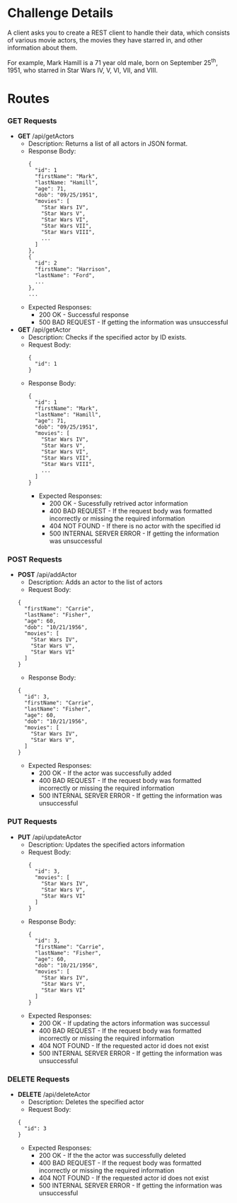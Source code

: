 # Challenge Details

A client asks you to create a REST client to handle their data, which consists of various movie actors, the movies they have starred in, and other information about them.

For example, Mark Hamill is a 71 year old male, born on September 25<sup>th</sup>, 1951, who starred in Star Wars IV, V, VI, VII, and VIII.

# Routes

### GET Requests

- <b>GET</b> /api/getActors
  - Description: Returns a list of all actors in JSON format.
  - Response Body: 
    ```
    {
      "id": 1
      "firstName": "Mark",
      "lastName: "Hamill",
      "age": 71,
      "dob": "09/25/1951",
      "movies": [
        "Star Wars IV",
        "Star Wars V",
        "Star Wars VI",
        "Star Wars VII",
        "Star Wars VIII",
        ...
      ]
    },
    {
      "id": 2
      "firstName": "Harrison",
      "lastName": "Ford",
      ...
    },
    ...
    ```
  - Expected Responses:
    - 200 OK - Successful response
    - 500 BAD REQUEST - If getting the information was unsuccessful
- <b>GET</b> /api/getActor
  - Description: Checks if the specified actor by ID exists.
  - Request Body:
    ```
    {
      "id": 1
    }
    ```
  - Response Body:
    ```
    {
      "id": 1
      "firstName": "Mark",
      "lastName": "Hamill",
      "age": 71,
      "dob": "09/25/1951",
      "movies": [
        "Star Wars IV",
        "Star Wars V",
        "Star Wars VI",
        "Star Wars VII",
        "Star Wars VIII",
        ...
      ]
    }
    ```
    - Expected Responses:
      - 200 OK - Sucessfully retrived actor information
      - 400 BAD REQUEST - If the request body was formatted incorrectly or missing the required information
      - 404 NOT FOUND - If there is no actor with the specified id
      - 500 INTERNAL SERVER ERROR - If getting the information was unsuccessful

### POST Requests

- <b>POST</b> /api/addActor
    - Description: Adds an actor to the list of actors
    - Request Body:
    ```
    {
      "firstName": "Carrie",
      "lastName": "Fisher",
      "age": 60,
      "dob": "10/21/1956",
      "movies": [
        "Star Wars IV",
        "Star Wars V",
        "Star Wars VI"
      ]
    }
    ```
    - Response Body:
    ```
    {
      "id": 3,
      "firstName": "Carrie",
      "lastName": "Fisher",
      "age": 60,
      "dob": "10/21/1956",
      "movies": [
        "Star Wars IV",
        "Star Wars V",
      ]
    }
    ```
    - Expected Responses:
      - 200 OK - If the actor was successfully added
      - 400 BAD REQUEST - If the request body was formatted incorrectly or missing the required information
      - 500 INTERNAL SERVER ERROR - If getting the information was unsuccessful

### PUT Requests

- <b>PUT</b> /api/updateActor
  - Description: Updates the specified actors information
  - Request Body:
    ```
    {
      "id": 3,
      "movies": [
        "Star Wars IV",
        "Star Wars V",
        "Star Wars VI"
      ]
    }
    ```
  - Response Body:
    ```
    {
      "id": 3,
      "firstName": "Carrie",
      "lastName": "Fisher",
      "age": 60,
      "dob": "10/21/1956",
      "movies": [
        "Star Wars IV",
        "Star Wars V",
        "Star Wars VI"
      ]
    }
    ```
  - Expected Responses:
    - 200 OK - If updating the actors information was successul
    - 400 BAD REQUEST - If the request body was formatted incorrectly or missing the required information
    - 404 NOT FOUND - If the requested actor id does not exist
    - 500 INTERNAL SERVER ERROR - If getting the information was unsuccessful

### DELETE Requests

- <b>DELETE</b> /api/deleteActor
  - Description: Deletes the specified actor
  - Request Body:
  ```
  {
    "id": 3
  }
  ```
  - Expected Responses:
    - 200 OK - If the the actor was successfully deleted
    - 400 BAD REQUEST - If the request body was formatted incorrectly or missing the required information
    - 404 NOT FOUND - If the requested actor id does not exist
    - 500 INTERNAL SERVER ERROR - If getting the information was unsuccessful